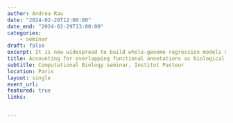 ```yaml
---
author: Andrea Rau
date: "2024-02-29T12:00:00"
date_end: "2024-02-29T13:00:00"
categories:
    - seminar
draft: false
excerpt: It is now widespread to build whole-genome regression models using genomic data to predict complex traits in a wide range of fields, including farm animal and plant breeding and human genetics. Functional genomic annotations, such as the accessibility of chromatin or methylation status in relevant tissues, have the potential to provide valuable insight into the position and effect size of causal genetic variants underlying complex traits. In the H2020 GENE-SWitCH project, we aimed to develop and validate Bayesian models able to fully leverage such complex functional annotations for improved accuracy and interpretability of genomic predictions in the pig and poultry breeding sectors. To this end, we defined and implemented a flexible framework for genomic prediction called BayesRCO to simultaneously take advantage of the availability of multiple functional genomic annotations. In this talk, I’ll describe the intuition behind our proposed model and discuss some of our key take-away messages from early use cases.
title: Accounting for overlapping functional annotations as biological priors in genomic prediction models of complex traits
subtitle: Computational Biology seminar, Institut Pasteur
location: Paris
layout: single
event_url: 
featured: true
links:


---
```




